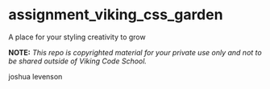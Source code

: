 assignment_viking_css_garden
============================

A place for your styling creativity to grow


**NOTE:** *This repo is copyrighted material for your private use only and not to be shared outside of Viking Code School.*

joshua levenson